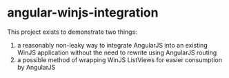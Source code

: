 angular-winjs-integration
=========================
This project exists to demonstrate two things:

1. a reasonably non-leaky way to integrate AngularJS into an existing WinJS application without the need to rewrite using AngularJS routing
2. a possible method of wrapping WinJS ListViews for easier consumption by AngularJS

